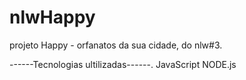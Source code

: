 # nlwHappy
projeto Happy - orfanatos da sua cidade, do nlw#3.

------Tecnologias ultilizadas------.
JavaScript
NODE.js


